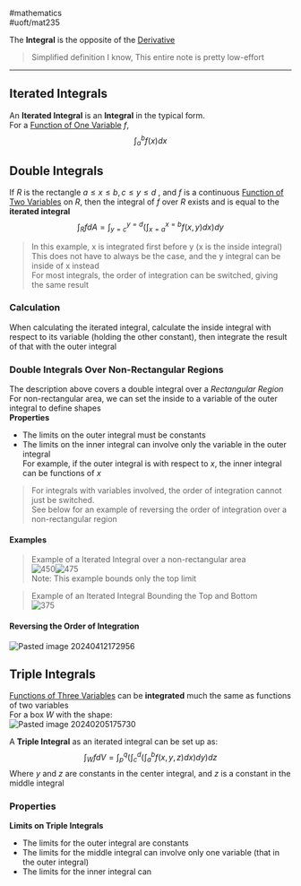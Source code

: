 #mathematics  
#uoft/mat235 

The **Integral** is the opposite of the [Derivative](Derivative.md)

> Simplified definition I know, This entire note is pretty low-effort

--- 
## Iterated Integrals
An **Iterated Integral** is an **Integral** in the typical form.  
For a [Function of One Variable](Function%20of%20One%20Variable.md) $f$, $$\int_{a}^{b}f(x)dx$$
## Double Integrals
If $R$ is the rectangle $a \leq x \leq b, c \leq y \leq d$ , and $f$ is a continuous [Function of Two Variables](Function%20of%20Two%20Variables.md) on $R$, then the integral of $f$ over $R$ exists and is equal to the **iterated integral** $$\int_{R}fdA=\int_{y=c}^{y=d}(\int_{x=a}^{x=b}f(x,y)dx)dy$$
>In this example, x is integrated first before y (x is the inside integral)  
This does not have to always be the case, and the y integral can be inside of x instead  
	For most integrals, the order of integration can be switched, giving the same result

### Calculation
When calculating the iterated integral, calculate the inside integral with respect to its variable (holding the other constant), then integrate the result of that with the outer integral

### Double Integrals Over Non-Rectangular Regions
The description above covers a double integral over a *Rectangular Region*  
For non-rectangular area, we can set the inside to a variable of the outer integral to define shapes  
**Properties**
- The limits on the outer integral must be constants
- The limits on the inner integral can involve only the variable in the outer integral  
	For example, if the outer integral is with respect to $x$, the inner integral can be functions of $x$ 

> For integrals with variables involved, the order of integration cannot just be switched.  
> See below for an example of reversing the order of integration over a non-rectangular region
#### Examples
> Example of a Iterated Integral over a non-rectangular area  
> ![450](Pasted%20image%2020240205164354.png)![475](Pasted%20image%2020240205164407.png)  
> Note: This example bounds only the top limit

>  Example of an Iterated Integral Bounding the Top and Bottom  
> ![375](Pasted%20image%2020240205164614.png)

#### Reversing the Order of Integration
![Pasted image 20240412172956](Pasted%20image%2020240412172956.png)
## Triple Integrals
[Functions of Three Variables](Function%20of%20Three%20Variables) can be **integrated** much the same as functions of two variables  
For a box $W$ with the shape:  
	![Pasted image 20240205175730](Pasted%20image%2020240205175730.png)

A **Triple Integral** as an iterated integral can be set up as: $$\int_{W}f dV = \int_{p}^{q}(\int_{c}^{d}(\int_{a}^{b}f(x,y,z)dx)dy)dz$$ Where $y$ and $z$ are constants in the center integral, and $z$ is a constant in the middle integral

### Properties
**Limits on Triple Integrals**
- The limits for the outer integral are constants
- The limits for the middle integral can involve only one variable (that in the outer integral)
- The limits for the inner integral can 